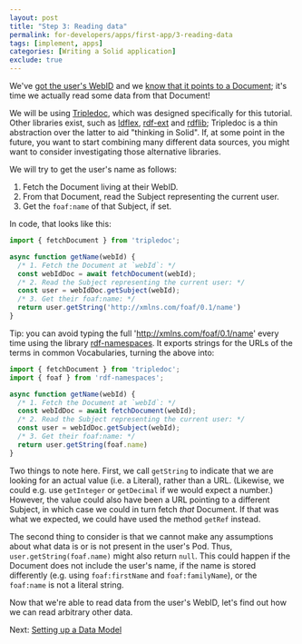 ```yaml
---
layout: post
title: "Step 3: Reading data"
permalink: for-developers/apps/first-app/3-reading-data
tags: [implement, apps]
categories: [Writing a Solid application]
exclude: true
---
```


We've [got the user's WebID]({{site.baseUrl}}/implement/apps/first-app/1-authentication) and we
[know that it points to a
Document]({{site.baseUrl}}/implement/apps/first-app/2-understanding-solid); it's time we actually
read some data from that Document!

We will be using [Tripledoc](https://vincenttunru.gitlab.io/tripledoc/), which was designed
specifically for this tutorial. Other libraries exist, such as
[ldflex](https://www.npmjs.com/package/ldflex), [rdf-ext](https://www.npmjs.com/package/rdf-ext) and
[rdflib](https://www.npmjs.com/package/rdflib); Tripledoc is a thin abstraction over the latter to
aid "thinking in Solid". If, at some point in the future, you want to start combining many different
data sources, you might want to consider investigating those alternative libraries.

We will try to get the user's name as follows:

1. Fetch the Document living at their WebID.
2. From that Document, read the Subject representing the current user.
3. Get the `foaf:name` of that Subject, if set.

In code, that looks like this:

```typescript
import { fetchDocument } from 'tripledoc';

async function getName(webId) {
  /* 1. Fetch the Document at `webId`: */
  const webIdDoc = await fetchDocument(webId);
  /* 2. Read the Subject representing the current user: */
  const user = webIdDoc.getSubject(webId);
  /* 3. Get their foaf:name: */
  return user.getString('http://xmlns.com/foaf/0.1/name')
}
```

Tip: you can avoid typing the full 'http://xmlns.com/foaf/0.1/name' every time using the library
[rdf-namespaces](https://www.npmjs.com/package/rdf-namespaces). It exports strings for the URLs of
the terms in common Vocabularies, turning the above into:

```typescript
import { fetchDocument } from 'tripledoc';
import { foaf } from 'rdf-namespaces';

async function getName(webId) {
  /* 1. Fetch the Document at `webId`: */
  const webIdDoc = await fetchDocument(webId);
  /* 2. Read the Subject representing the current user: */
  const user = webIdDoc.getSubject(webId);
  /* 3. Get their foaf:name: */
  return user.getString(foaf.name)
}
```

Two things to note here. First, we call `getString` to indicate that we are looking for an actual
value (i.e. a Literal), rather than a URL. (Likewise, we could e.g. use `getInteger` or `getDecimal`
if we would expect a number.) However, the value could also have been a URL pointing to a different
Subject, in which case we could in turn fetch _that_ Document. If that was what we expected, we
could have used the method `getRef` instead.

The second thing to consider is that we cannot make any assumptions about what data is or is not
present in the user's Pod. Thus, `user.getString(foaf.name)` might also return `null`. This
could happen if the Document does not include the user's name, if the name is stored differently
(e.g. using `foaf:firstName` and `foaf:familyName`), or the `foaf:name` is not a literal string.

Now that we're able to read data from the user's WebID, let's find out how we can read arbitrary
other data.

Next: [Setting up a Data Model]({{site.baseUrl}}/implement/apps/first-app/4-data-model)
